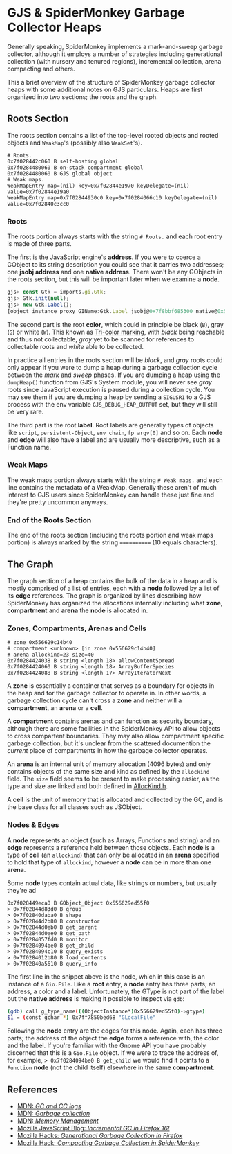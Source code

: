 # GJS & SpiderMonkey Garbage Collector Heaps

Generally speaking, SpiderMonkey implements a mark-and-sweep garbage collector,
although it employs a number of strategies including generational collection
(with nursery and tenured regions), incremental collection, arena compacting and
others.

This a brief overview of the structure of SpiderMonkey garbage collector heaps
with some additional notes on GJS particulars. Heaps are first organized into
two sections; the roots and the graph.

## Roots Section

The roots section contains a list of the top-level rooted objects and
rooted objects and `WeakMap`'s (possibly also `WeakSet`'s).

```
# Roots.
0x7f028442c060 B self-hosting global
0x7f0284480060 B on-stack compartment global
0x7f0284480060 B GJS global object
# Weak maps.
WeakMapEntry map=(nil) key=0x7f02844e1970 keyDelegate=(nil) value=0x7f02844e19a0
WeakMapEntry map=0x7f02844930c0 key=0x7f0284066c10 keyDelegate=(nil) value=0x7f02840c3cc0
```

### Roots

The roots portion always starts with the string `# Roots.` and each root entry
is made of three parts.

The first is the JavaScript engine's **address**. If you were to coerce a
GObject to its string description you could see that it carries two addresses;
one **jsobj address** and one **native address**. There won't be any GObjects in
the roots section, but this will be important later when we examine a **node**.

```js
gjs> const Gtk = imports.gi.Gtk;
gjs> Gtk.init(null);
gjs> new Gtk.Label();
[object instance proxy GIName:Gtk.Label jsobj@0x7f8bbf685300 native@0x55ca3c97e3b0]
```

The second part is the root **color**, which could in principle be black (`B`),
gray (`G`) or white (`W`). This known as [Tri-color marking][tricolor], with
*black* being reachable and thus not collectable, *gray* yet to be scanned for
references to collectable roots and *white* able to be collected.

In practice all entries in the roots section will be *black*, and *gray* roots
could only appear if you were to dump a heap during a garbage collection cycle
between the *mark* and *sweep* phases. If you are dumping a heap using the
`dumpHeap()` function from GJS's System module, you will never see *gray* roots
since JavaScript execution is paused during a collection cycle. You may see them
if you are dumping a heap by sending a `SIGUSR1` to a GJS process with the env
variable `GJS_DEBUG_HEAP_OUTPUT` set, but they will still be very rare.

The third part is the root **label**. Root labels are generally types of objects
like `script`, `persistent-Object`, `env chain`, `fp argv[0]` and so on. Each
**node** and **edge** will also have a label and are usually more descriptive,
such as a Function name.

### Weak Maps

The weak maps portion always starts with the string `# Weak maps.` and each line
contains the metadata of a WeakMap. Generally these aren't of much interest to
GJS users since SpiderMonkey can handle these just fine and they're pretty
uncommon anyways.

### End of the Roots Section

The end of the roots section (including the roots portion and weak maps portion)
is always marked by the string `==========` (10 equals characters).

## The Graph

The graph section of a heap contains the bulk of the data in a heap and is
mostly comprised of a list of entries, each with a **node** followed by a list
of its **edge** references. The graph is organized by lines describing how
SpiderMonkey has organized the allocations internally including what **zone**,
**compartment** and **arena** the **node** is allocated in.

### Zones, Compartments, Arenas and Cells

```
# zone 0x556629c14b40
# compartment <unknown> [in zone 0x556629c14b40]
# arena allockind=23 size=40
0x7f0284424038 B string <length 18> allowContentSpread
0x7f0284424060 B string <length 18> ArrayBufferSpecies
0x7f0284424088 B string <length 17> ArrayIteratorNext
```

A **zone** is essentially a container that serves as a boundary for objects in
the heap and for the garbage collector to operate in. In other words, a garbage
collection cycle can't cross a **zone** and neither will a **compartment**, an
**arena** or a **cell**.

A **compartment** contains arenas and can function as security boundary,
although there are some facilities in the SpiderMonkey API to allow objects to
cross compartent boundaries. They may also allow compartment specific garbage
collection, but it's unclear from the scattered documention the *current* place
of compartments in how the garbage collector operates.

An **arena** is an internal unit of memory allocation (4096 bytes) and only
contains objects of the same size and kind as defined by the `allockind` field.
The `size` field seems to be present to make processing easier, as the type and
size are linked and both defined in [AllocKind.h](allockind).

A **cell** is the unit of memory that is allocated and collected by the GC, and
is the base class for all classes such as JSObject.

### Nodes & Edges

A **node** represents an object (such as Arrays, Functions and string) and an
**edge** represents a reference held between those objects. Each **node** is a
type of **cell** (an `allockind`) that can only be allocated in an **arena**
specified to hold that type of `allockind`, however a **node** can be in more
than one **arena**.

Some **node** types contain actual data, like strings or numbers, but usually
they're ad

```
0x7f028449eca0 B GObject_Object 0x556629ed55f0
> 0x7f02844d83d0 B group
> 0x7f02840daba0 B shape
> 0x7f02844d2b80 B constructor
> 0x7f02844d0eb0 B get_parent
> 0x7f02844d0ee0 B get_path
> 0x7f0284057fd0 B monitor
> 0x7f0284094be0 B get_child
> 0x7f0284094c10 B query_exists
> 0x7f0284012b80 B load_contents
> 0x7f02840a5610 B query_info
```

The first line in the snippet above is the node, which in this case is an
instance of a `Gio.File`. Like a **root** entry, a **node** entry has three
parts; an address, a color and a label. Unfortunately, the GType is not part of
the label but the **native address** is making it possible to inspect via `gdb`:

```sh
(gdb) call g_type_name(((ObjectInstance*)0x556629ed55f0)->gtype)
$1 = (const gchar *) 0x7ff7850bed68 "GLocalFile"
```

Following the **node** entry are the edges for this node. Again, each has three
parts; the address of the object the **edge** forms a reference with, the color
and the label. If you're familiar with the Gnome API you have probably discerned
that this is a `Gio.File` object. If we were to trace the address of, for
example, `> 0x7f0284094be0 B get_child` we would find it points to a `Function`
**node** (not the child itself) elsewhere in the same **compartment**.

## References

* [MDN: *GC and CC logs*](https://developer.mozilla.org/docs/Mozilla/Performance/GC_and_CC_logs)
* [MDN: *Garbage collection*](https://developer.mozilla.org/docs/Mozilla/Projects/SpiderMonkey/Internals/Garbage_collection)
* [MDN: *Memory Management*](https://developer.mozilla.org/docs/Web/JavaScript/Memory_Management)
* [Mozilla JavaScript Blog: *Incremental GC in Firefox 16!*](https://blog.mozilla.org/javascript/2012/08/28/incremental-gc-in-firefox-16/)
* [Mozilla Hacks: *Generational Garbage Collection in Firefox*](https://hacks.mozilla.org/2014/09/generational-garbage-collection-in-firefox/)
* [Mozilla Hack: *Compacting Garbage Collection in SpiderMonkey*](https://hacks.mozilla.org/2015/07/compacting-garbage-collection-in-spidermonkey/)

[allockind]: https://dxr.mozilla.org/mozilla-central/source/js/src/gc/AllocKind.h
[tricolor]: https://en.wikipedia.org/wiki/Tracing_garbage_collection#Tri-color_marking

